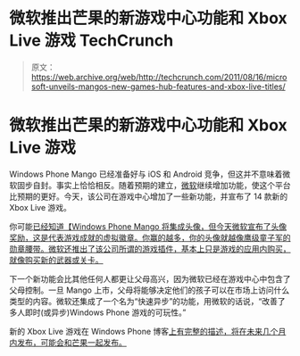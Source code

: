 # 微软推出芒果的新游戏中心功能和 Xbox Live 游戏 TechCrunch

> 原文：<https://web.archive.org/web/http://techcrunch.com/2011/08/16/microsoft-unveils-mangos-new-games-hub-features-and-xbox-live-titles/>

# 微软推出芒果的新游戏中心功能和 Xbox Live 游戏

Windows Phone Mango 已经准备好与 iOS 和 Android 竞争，但这并不意味着微软固步自封。事实上恰恰相反。随着预期的建立，[微软](https://web.archive.org/web/20230204223528/https://techcrunch.com/tag/microsoft)继续增加功能，使这个平台比预期的更好。今天，该公司在游戏中心增加了一些新功能，并宣布了 14 款新的 Xbox Live 游戏。

你可能[已经知道【Windows Phone Mango 将集成头像，但今天微软宣布了头像奖励，这是代表游戏成就的虚拟徽章。你赢的越多，你的头像就越像鹰级童子军的勋章腰带。微软还推出了该公司所谓的游戏插件，基本上只是游戏的应用内购买，就像购买新的武器或关卡。](https://web.archive.org/web/20230204223528/https://techcrunch.com/2011/05/24/microsoft-officially-announces-windows-phone-7-1-mango-with-500-new-features/)

下一个新功能会比其他任何人都更让父母高兴，因为微软已经在游戏中心中包含了父母控制。一旦 Mango 上市，父母将能够决定他们的孩子可以在市场上访问什么类型的内容。微软还集成了一个名为“快速异步”的功能，用微软的话说，“改善了多人即时(或异步)Windows Phone 游戏的可玩性。”

新的 Xbox Live 游戏在 Windows Phone 博客[上有完整的描述，将在未来几个月内发布，可能会和芒果一起发布。](https://web.archive.org/web/20230204223528/http://windowsteamblog.com/windows_phone/b/windowsphone/archive/2011/08/16/new-xbox-live-features-games-on-the-way-for-windows-phone.aspx)